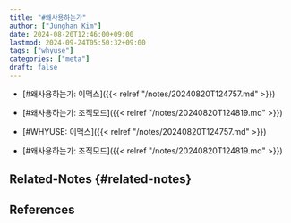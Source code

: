 ```yaml
---
title: "#왜사용하는가"
author: ["Junghan Kim"]
date: 2024-08-20T12:46:00+09:00
lastmod: 2024-09-24T05:50:32+09:00
tags: ["whyuse"]
categories: ["meta"]
draft: false
---
```


-   [#왜사용하는가: 이맥스]({{< relref "/notes/20240820T124757.md" >}})
-   [#왜사용하는가: 조직모드]({{< relref "/notes/20240820T124819.md" >}})

-   [#WHYUSE: 이맥스]({{< relref "/notes/20240820T124757.md" >}})
-   [#왜사용하는가: 조직모드]({{< relref "/notes/20240820T124819.md" >}})


## Related-Notes {#related-notes}

## References

<style>.csl-entry{text-indent: -1.5em; margin-left: 1.5em;}</style><div class="csl-bib-body">
</div>
